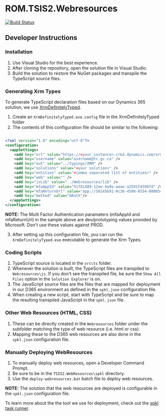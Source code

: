 # ROM.TSIS2.Webresources

[![Build Status](https://dev.azure.com/transport-canada/Inspection%20Solution%20Architecture%20WG/_apis/build/status/ROMTS-GSRST/Create%20TSIS2.WebResources%20Artifact?branchName=main)](https://dev.azure.com/transport-canada/Inspection%20Solution%20Architecture%20WG/_build/latest?definitionId=483&branchName=main)

## Developer Instructions

### Installation
1. Use Visual Studio for the best experience.
2. After cloning the repository, open the solution file in Visual Studio.
3. Build the solution to restore the NuGet packages and transpile the TypeScript source files.

### Generating Xrm Types
To generate TypeScript declaration files based on our Dynamics 365 solution, we use [XrmDefinitelyTyped](https://github.com/delegateas/XrmDefinitelyTyped/).

1. Create an `XrmDefinitelyTyped.exe.config` file in the XrmDefinitelyTyped folder
2. The contents of this configuration file should be similar to the following:

```xml

<?xml version="1.0" encoding="utf-8"?>
<configuration>
  <appSettings>
    <add key="url" value="https://<your_instance>.crm3.dynamics.com/xrmservices/2011/Organization.svc" />
    <add key="username" value="username@tc.gc.ca" />
    <add key="out" value="../typings/XRM" />
    <add key="solutions" value="<your solution>" />
    <add key="entities" value="<comma separated list of entities>" />
    <add key="web" value="" />
    <add key="jsLib" value="../Webresources/lib" />
    <add key="mfaAppId" value="51f81489-12ee-4a9e-aaae-a2591f45987d" />
    <add key="mfaReturnUrl" value="app://58145b91-0c36-4500-8554-080854f2ac97"/>
    <add key="method" value="OAuth"/>
  </appSettings>
</configuration>
```

**NOTE:** The Multi Factor Authentication paramaters (mfaAppId and mfaReturnUrl) in the sample above are dev/prototyping values provided by Microsoft. Don't use these values against PROD.

3. After setting up this configuration file, you can run the `XrmDefinitelyTyped.exe` executable to generate the Xrm Types.

### Coding Scripts
1. TypeScript source is located in the `src\ts` folder.
2. Whenever the solution is built, the TypeScript files are transpiled to `Webresources\js`. If you don't see the transpiled file, be sure the `Show All Files` option in the `Solution Explorer` is on.
3. The JavaScript source files are the files that are mapped for deployment in our D365 environment as defined in the `spkl.json` configuration file.
4. When creating a new script, start with TypeScript and be sure to map the resulting transpiled JavaScript in the `spkl.json` file.

### Other Web Resources (HTML, CSS)
1. These can be directly created in the `Webresources` folder under the subfolder matching the type of web resource (i.e. html or css).
2. Mapping these to the D365 web resources are also done in the `spkl.json` configuration file.


### Manually Deploying WebResources
1. To manually deploy web resources, open a Developer Command Prompt.
2. Be sure to be in the `TSIS2.WebResources\spkl` directory.
3. Use the `deploy-webresources.bat` batch file to deploy web resources.

**NOTE:** The solution that the web resources are deployed is configurable in the `spkl.json` configuration file.

 To learn more about the the tool we use for deployment, check out the [spkl task runner](https://github.com/scottdurow/SparkleXrm/wiki/spkl).
